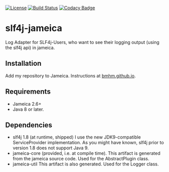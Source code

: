 [![License](https://img.shields.io/badge/License-Apache%202.0-blue.svg)](https://opensource.org/licenses/Apache-2.0) [![Build Status](https://travis-ci.org/bmhm/slf4j-jameica?branch=master)](https://travis-ci.org/bmhm/slf4j-jameica) [![Codacy Badge](https://api.codacy.com/project/badge/Grade/d12d4e627f154c06957ebf02b1999afd)](https://www.codacy.com/app/bmarwell/slf4j-jameica?utm_source=github.com&amp;utm_medium=referral&amp;utm_content=bmhm/slf4j-jameica&amp;utm_campaign=Badge_Grade)


# slf4j-jameica

Log Adapter for SLF4j-Users, who want to see their logging output (using the slf4j api) in jameica.

## Installation

Add my repository to Jameica.
Instructions at [bmhm.github.io](https://bmhm.github.io/).

## Requirements
* Jameica 2.6+
* Java 8 or later.

## Dependencies

* slf4j 1.8 (at runtime, shipped)
  I use the new JDK9-compatible ServiceProvider implementation.
  As you might have known, slf4j prior to version 1.8
  does not support Java 9.
* jameica-core (provided, i.e. at compile time).
  This artifact is generated from the jameica source code.
  Used for the AbstractPlugin class.
* jameica-util
  This artifact is also generated.
  Used for the Logger class.



